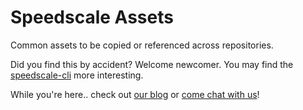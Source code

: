 # Speedscale Assets

Common assets to be copied or referenced across repositories.

Did you find this by accident?  Welcome newcomer.  You may find the
[speedscale-cli](https://github.com/speedscale/speedscale-cli) more interesting.

While you're here.. check out [our blog](https://speedscale.com/blog/) or
[come chat with us](https://join.slack.com/t/speedscalecommunity/shared_invite/zt-x5rcrzn4-XHG1QqcHNXIM~4yozRrz8A)!


